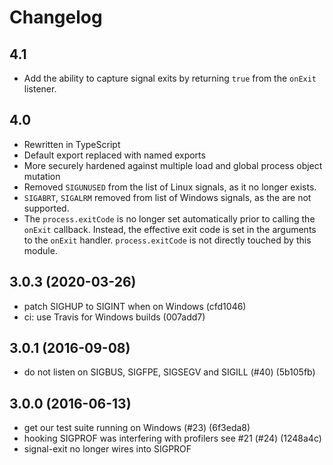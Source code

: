 # Changelog

## 4.1

- Add the ability to capture signal exits by returning `true`
  from the `onExit` listener.

## 4.0

- Rewritten in TypeScript
- Default export replaced with named exports
- More securely hardened against multiple load and global process
  object mutation
- Removed `SIGUNUSED` from the list of Linux signals, as it no
  longer exists.
- `SIGABRT`, `SIGALRM` removed from list of Windows signals, as
  the are not supported.
- The `process.exitCode` is no longer set automatically prior to
  calling the `onExit` callback. Instead, the effective exit code
  is set in the arguments to the `onExit` handler.
  `process.exitCode` is not directly touched by this module.

## 3.0.3 (2020-03-26)

- patch SIGHUP to SIGINT when on Windows (cfd1046)
- ci: use Travis for Windows builds (007add7)

## 3.0.1 (2016-09-08)

- do not listen on SIGBUS, SIGFPE, SIGSEGV and SIGILL (#40) (5b105fb)

## 3.0.0 (2016-06-13)

- get our test suite running on Windows (#23) (6f3eda8)
- hooking SIGPROF was interfering with profilers see #21 (#24) (1248a4c)
- signal-exit no longer wires into SIGPROF
